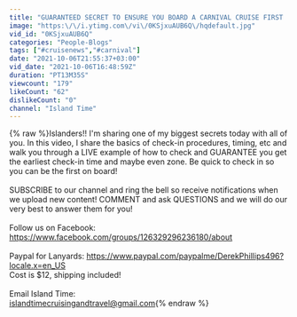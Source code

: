 ```yaml
---
title: "GUARANTEED SECRET TO ENSURE YOU BOARD A CARNIVAL CRUISE FIRST | EARLY CHECK-IN TIME & FIRST ZONE"
image: "https:\/\/i.ytimg.com\/vi\/0KSjxuAUB6Q\/hqdefault.jpg"
vid_id: "0KSjxuAUB6Q"
categories: "People-Blogs"
tags: ["#cruisenews","#carnival"]
date: "2021-10-06T21:55:37+03:00"
vid_date: "2021-10-06T16:48:59Z"
duration: "PT13M35S"
viewcount: "179"
likeCount: "62"
dislikeCount: "0"
channel: "Island Time"
---
```

{% raw %}Islanders!!  I'm sharing one of my biggest secrets today with all of you.  In this video, I share the basics of check-in procedures, timing, etc and walk you through a LIVE example of how to check and GUARANTEE you get the earliest check-in time and maybe even zone.  Be quick to check in so you can be the first on board!<br /><br />SUBSCRIBE to our channel and ring the bell so receive notifications when we upload new content!  COMMENT and ask QUESTIONS and we will do our very best to answer them for you!<br /><br />Follow us on Facebook: <a rel="nofollow" target="blank" href="https://www.facebook.com/groups/126329296236180/about">https://www.facebook.com/groups/126329296236180/about</a><br /><br />Paypal for Lanyards: <a rel="nofollow" target="blank" href="https://www.paypal.com/paypalme/DerekPhillips496?locale.x=en_US">https://www.paypal.com/paypalme/DerekPhillips496?locale.x=en_US</a><br />Cost is $12, shipping included!<br /><br />Email Island Time: <br />islandtimecruisingandtravel@gmail.com{% endraw %}

